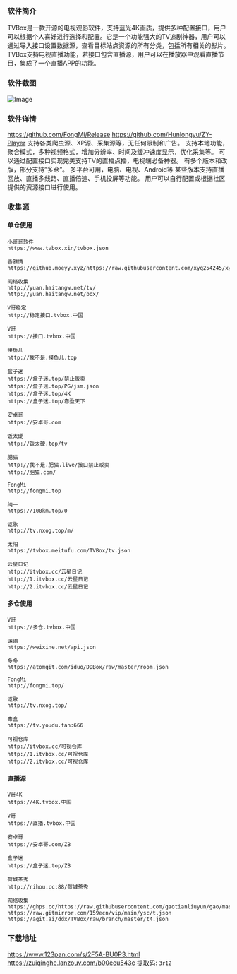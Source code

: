 ### 软件简介
TVBox是一款开源的电视观影软件，支持蓝光4K画质，提供多种配置接口，用户可以根据个人喜好进行选择和配置。它是一个功能强大的TV追剧神器，用户可以通过导入接口设置数据源，查看目标站点资源的所有分类，包括所有相关的影片。TVBox支持电视直播功能，若接口包含直播源，用户可以在播放器中观看直播节目，集成了一个直播APP的功能。

### 软件截图
![Image](https://cdn.jsdelivr.net/gh/zuidashi/zuidashi.github.io@main/static/images/TVBox.png)

### 软件详情
https://github.com/FongMi/Release
https://github.com/Hunlongyu/ZY-Player
支持各类爬虫源、XP源、采集源等，无任何限制和广告。
支持本地功能，聚合模式，多种视频格式，增加分辨率、时间及缓冲速度显示，优化采集等。
可以通过配置接口实现完美支持TV的直播点播，电视端必备神器。
有多个版本和改版，部分支持”多仓”。
多平台可用，电脑、电视、Android等
某些版本支持直播回放、直播多线路、直播倍速、手机投屏等功能。
用户可以自行配置或根据社区提供的资源接口进行使用。

### 收集源
#### 单仓使用
```
小哥哥软件
https://www.tvbox.xin/tvbox.json

香雅情
https://github.moeyy.xyz/https://raw.githubusercontent.com/xyq254245/xyqonlinerule/main/XYQTVBox.json

网络收集
http://yuan.haitangw.net/tv/
http://yuan.haitangw.net/box/

V哥稳定
http://稳定接口.tvbox.中国
 
V哥
https://接口.tvbox.中国
 
摸鱼儿
http://我不是.摸鱼儿.top
 
盒子迷
https://盒子迷.top/禁止贩卖
https://盒子迷.top/PG/jsm.json
https://盒子迷.top/4K
https://盒子迷.top/春盈天下
 
安卓哥
https://安卓哥.com
 
饭太硬
http://饭太硬.top/tv
 
肥猫
http://我不是.肥猫.live/接口禁止贩卖
http://肥猫.com/
 
FongMi
http://fongmi.top
 
纯一
https://100km.top/0
 
讴歌
http://tv.nxog.top/m/
 
太阳
https://tvbox.meitufu.com/TVBox/tv.json
 
云星日记
http://itvbox.cc/云星日记
http://1.itvbox.cc/云星日记
http://2.itvbox.cc/云星日记
```

#### 多仓使用
```
V哥
https://多仓.tvbox.中国
 
运输
https://weixine.net/api.json
 
多多
https://atomgit.com/iduo/DDBox/raw/master/room.json
 
FongMi
http://fongmi.top/
 
讴歌
http://tv.nxog.top/
 
毒盒
https://tv.youdu.fan:666
 
可视仓库
http://itvbox.cc/可视仓库
http://1.itvbox.cc/可视仓库
http://2.itvbox.cc/可视仓库
```

#### 直播源
```
V哥4K
https://4K.tvbox.中国
 
V哥
https://直播.tvbox.中国
 
安卓哥
https://安卓哥.com/ZB
 
盒子迷
https://盒子迷.top/ZB

荷城茶秀
http://rihou.cc:88/荷城茶秀

网络收集
https://ghps.cc/https://raw.githubusercontent.com/gaotianliuyun/gao/master/XYQ.json
https://raw.gitmirror.com/159ecn/vip/main/ysc/t.json
https://agit.ai/ddx/TVBox/raw/branch/master/t4.json
```

### 下载地址
https://www.123pan.com/s/2F5A-BU0P3.html
https://zuiqinghe.lanzouv.com/b00eeu543c         提取码: `3r12`